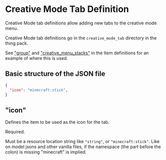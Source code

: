 # Creative Mode Tab Definition

Creative Mode tab definitions allow adding new tabs to the creative mode menu.

Creative Mode tab definitions go in the `creative_mode_tab` directory in the thing pack.

See ["group"](./Items.md#group) and ["creative_menu_stacks"](./Items.md#creative_menu_stacks) in the Item definitions for an example of where this is used.

## Basic structure of the JSON file

```json
{
  "icon": "minecraft:stick",
}
```

## "icon"

Defines the item to be used as the icon for the tab.

Required.

Must be a resource location string like `"string"`, or `"minecraft:stick"`. Like on model jsons and other vanilla files,
if the namespace (the part before the colon) is missing "minecraft" is implied.
